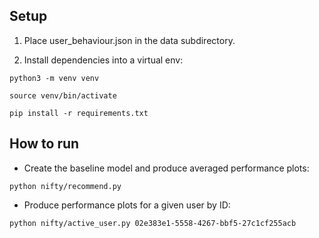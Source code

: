 ## Setup

1. Place user_behaviour.json in the data subdirectory.

2. Install dependencies into a virtual env:

`python3 -m venv venv`

`source venv/bin/activate`

`pip install -r requirements.txt`

## How to run

- Create the baseline model and produce averaged performance plots:

`python nifty/recommend.py`

- Produce performance plots for a given user by ID:

`python nifty/active_user.py 02e383e1-5558-4267-bbf5-27c1cf255acb`
